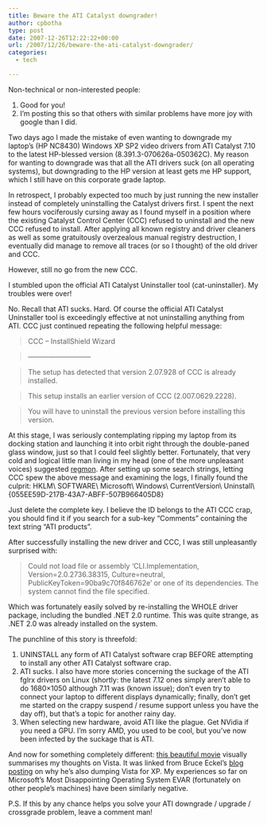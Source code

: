 ```yaml
---
title: Beware the ATI Catalyst downgrader!
author: cpbotha
type: post
date: 2007-12-26T12:22:22+00:00
url: /2007/12/26/beware-the-ati-catalyst-downgrader/
categories:
  - tech

---
```

Non-technical or non-interested people:

  1. Good for you!
  2. I&#8217;m posting this so that others with similar problems have more joy with google than I did.

Two days ago I made the mistake of even wanting to downgrade my laptop&#8217;s (HP NC8430) Windows XP SP2 video drivers from ATI Catalyst 7.10 to the latest HP-blessed version (8.391.3-070626a-050362C). My reason for wanting to downgrade was that all the ATI drivers suck (on all operating systems), but downgrading to the HP version at least gets me HP support, which I still have on this corporate grade laptop.

In retrospect, I probably expected too much by just running the new installer instead of completely uninstalling the Catalyst drivers first. I spent the next few hours vociferously cursing away as I found myself in a position where the existing Catalyst Control Center (CCC) refused to uninstall and the new CCC refused to install. After applying all known registry and driver cleaners as well as some gratuitously overzealous manual registry destruction, I eventually did manage to remove all traces (or so I thought) of the old driver and CCC.

However, still no go from the new CCC.

I stumbled upon the official ATI Catalyst Uninstaller tool (cat-uninstaller). My troubles were over!

No. Recall that ATI sucks. Hard. Of course the official ATI Catalyst Uninstaller tool is exceedingly effective at not uninstalling anything from ATI. CCC just continued repeating the following helpful message:

> CCC &#8211; InstallShield Wizard
  
> &#8212;&#8212;&#8212;&#8212;&#8212;&#8212;&#8212;&#8212;&#8212;
  
> The setup has detected that version 2.07.928 of CCC is already installed.
  
> This setup installs an earlier version of CCC (2.007.0629.2228).
  
> You will have to uninstall the previous version before installing this version.

At this stage, I was seriously contemplating ripping my laptop from its docking station and launching it into orbit right through the double-paned glass window, just so that I could feel slightly better. Fortunately, that very cold and logical little man living in my head (one of the more unpleasant voices) suggested [regmon][1]. After setting up some search strings, letting CCC spew the above message and examining the logs, I finally found the culprit: HKLM\ SOFTWARE\ Microsoft\ Windows\ CurrentVersion\ Uninstall\ {055EE59D-217B-43A7-ABFF-507B966405D8}

Just delete the complete key. I believe the ID belongs to the ATI CCC crap, you should find it if you search for a sub-key &#8220;Comments&#8221; containing the text string &#8220;ATI products&#8221;.

After successfully installing the new driver and CCC, I was still unpleasantly surprised with:

> Could not load file or assembly &#8216;CLI.Implementation, Version=2.0.2736.38315, Culture=neutral, PublicKeyToken=90ba9c70f846762e&#8217; or one of its dependencies. The system cannot find the file specified.

Which was fortunately easily solved by re-installing the WHOLE driver package, including the bundled .NET 2.0 runtime. This was quite strange, as .NET 2.0 was already installed on the system.

The punchline of this story is threefold:

  1. UNINSTALL any form of ATI Catalyst software crap BEFORE attempting to install any other ATI Catalyst software crap.
  2. ATI sucks. I also have more stories concerning the suckage of the ATI fglrx drivers on Linux (shortly: the latest 7.12 ones simply aren&#8217;t able to do 1680&#215;1050 although 7.11 was (known issue); don&#8217;t even try to connect your laptop to different displays dynamically; finally, don&#8217;t get me started on the crappy suspend / resume support unless you have the day off), but that&#8217;s a topic for another rainy day.
  3. When selecting new hardware, avoid ATI like the plague. Get NVidia if you need a GPU. I&#8217;m sorry AMD, you used to be cool, but you&#8217;ve now been infected by the suckage that is ATI.

And now for something completely different: [this beautiful movie][2] visually summarises my thoughts on Vista. It was linked from Bruce Eckel&#8217;s [blog posting][3] on why he&#8217;s also dumping Vista for XP. My experiences so far on Microsoft&#8217;s Most Disappointing Operating System EVAR (fortunately on other people&#8217;s machines) have been similarly negative.

P.S. If this by any chance helps you solve your ATI downgrade / upgrade / crossgrade problem, leave a comment man!

 [1]: http://www.microsoft.com/technet/sysinternals/SystemInformation/Regmon.mspx "Regmon homepage"
 [2]: http://blip.tv/file/340692 "Vista Sucks movie"
 [3]: http://www.artima.com/weblogs/viewpost.jsp?thread=221497 "Bruce Eckel's end of Vista experiment"
